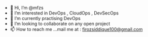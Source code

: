 - 👋 Hi, I’m @mfzs
- 👀 I’m interested in DevOps , CloudOps , DevSecOps
- 🌱 I’m currently practising DevOps
- 💞️ I’m looking to collaborate on any open project
- 📫 How to reach me ...mail me at : firozsiddique100@gmail.com

<!---
mfzs/mfzs is a ✨ special ✨ repository because its `README.md` (this file) appears on your GitHub profile.
You can click the Preview link to take a look at your changes.
--->
